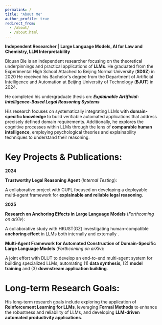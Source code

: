 ```yaml
---
permalink: /
title: "About Me"
author_profile: true
redirect_from: 
  - /about/
  - /about.html
---
```

**Independent Researcher** | **Large Language Models, AI for Law and Chemistry, LLM Interpretability**

Biquan Bie is an independent researcher focusing on the theoretical underpinnings and practical applications of **LLMs**. 
He graduated from the Experimental High School Attached to Beijing Normal University (**SDSZ**) in 2020
He received his Bachelor's degree from the Department of Artificial Intelligence and Automation at Beijing University of Technology (**BJUT**) in 2024.

He completed his undergraduate thesis on: ***Explainable Artificial-Intelligence-Based Legal Reasoning Systems***

His research focuses on systematically integrating LLMs with **domain-specific knowledge** to build verifiable automated applications that address precisely defined domain requirements. Additionally, he explores the cognitive processes within LLMs through the lens of **comparable human intelligence**, employing psychological theories and explainability techniques to understand their reasoning.


Key Projects & Publications:
====
**2024**

**Trustworthy Legal Reasoning Agent** (*Internal Testing*):

A collaborative project with CUPL focused on developing a deployable multi-agent framework for **explainable and reliable legal reasoning**.

**2025**

**Research on Anchoring Effects in Large Language Models** (*Forthcoming on arXiv*):

A collaborative study with HKUST(GZ) investigating human-compatible **anchoring effect** in LLMs both internally and externally .

**Multi-Agent Framework for Automated Construction of Domain-Specific Large Language Models** (*Forthcoming on arXiv*):

A joint effort with DLUT to develop an end-to-end multi-agent system for building specialized LLMs, automating (1) **data synthesis**, (2) **model training** and (3) **downstream application building**.

Long-term Research Goals:
======
His long-term research goals include exploring the application of **Reinforcement Learning for LLMs**,  leveraging **Formal Methods** to enhance the robustness and reliability of LLMs, and developing **LLM-driven automated productivity applications**.
